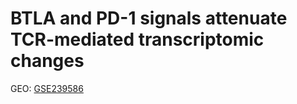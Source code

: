 # BTLA and PD-1 signals attenuate TCR-mediated transcriptomic changes
GEO: [GSE239586](https://www.ncbi.nlm.nih.gov/geo/query/acc.cgi?acc=GSE239586)
